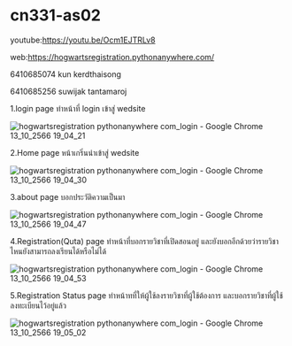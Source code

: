 # cn331-as02
youtube:https://youtu.be/Ocm1EJTRLv8

web:https://hogwartsregistration.pythonanywhere.com/


6410685074 kun kerdthaisong


6410685256 suwijak tantamaroj

1.login page ทำหน้าที่ login เข้าสู่ wedsite

![hogwartsregistration pythonanywhere com_login - Google Chrome 13_10_2566 19_04_21](https://github.com/6410685074/cn331-as02/assets/88659254/044ddfa9-2200-483d-9a11-9f0a4ca4c47c)

2.Home page หน้าเกริ่นนำเข้าสู่ wedsite

![hogwartsregistration pythonanywhere com_login - Google Chrome 13_10_2566 19_04_30](https://github.com/6410685074/cn331-as02/assets/88659254/775d48f7-d01a-4144-9f96-385fba3bdee3)

3.about page บอกประวัติความเป็นมา

![hogwartsregistration pythonanywhere com_login - Google Chrome 13_10_2566 19_04_47](https://github.com/6410685074/cn331-as02/assets/88659254/af6b7fe8-efa5-470d-a7d5-4cd7743206f2)

4.Registration(Quta) page ทำหน้าที่บอกรายวิชาที่เปิดสอนอยู่ และยังบอกอีกด้วยว่ารายวิชาไหนยังสามารถลงเรียนได้หรือไม่ได้

![hogwartsregistration pythonanywhere com_login - Google Chrome 13_10_2566 19_04_53](https://github.com/6410685074/cn331-as02/assets/88659254/c57f4c49-e6b2-4ab0-b056-e76a3a34f060)

5.Registration Status page ทำหน้าทที่ให้ผู้ใช้ลงรายวิชาที่ผู้ใช้ต้องการ และบอกรายวิชาที่ผู้ใช้ลงทะเบียนไว้อยู่แล้ว

![hogwartsregistration pythonanywhere com_login - Google Chrome 13_10_2566 19_05_02](https://github.com/6410685074/cn331-as02/assets/88659254/53b6ef42-703c-4b2c-b9ee-31eb3ac34264)


